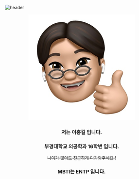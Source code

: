 ![header](https://capsule-render.vercel.app/api?type=cylinder&color=auto&height=300&section=header&text=안녕하세요!%20!&fontSize=90)

<center>  

![hello](source/honggil-gps.jpg)
### 저는 이홍길 입니다.  
### 부경대학교 의공학과 16학번 입니다.  
~~나이가 많아도 친근하게 다가와주세요 !~~
### MBTI는 ENTP 입니다.


</center>  